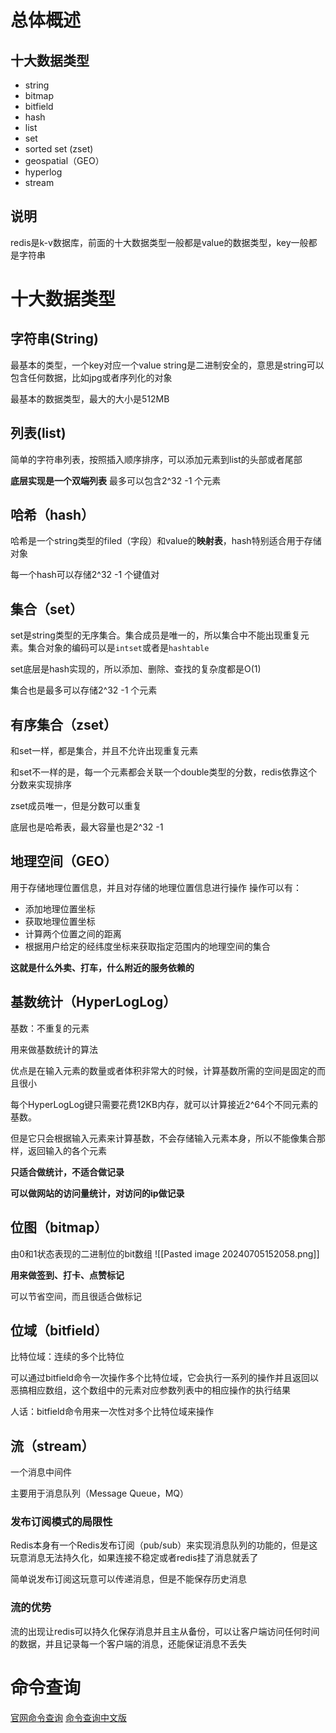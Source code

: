 # 总体概述
## 十大数据类型
* string
* bitmap
* bitfield
* hash
* list
* set
* sorted set (zset)
* geospatial（GEO）
* hyperlog
* stream

## 说明
redis是k-v数据库，前面的十大数据类型一般都是value的数据类型，key一般都是字符串


# 十大数据类型
## 字符串(String)
最基本的类型，一个key对应一个value
string是二进制安全的，意思是string可以包含任何数据，比如jpg或者序列化的对象

最基本的数据类型，最大的大小是512MB

## 列表(list)
简单的字符串列表，按照插入顺序排序，可以添加元素到list的头部或者尾部

**底层实现是一个双端列表**
最多可以包含2^32 -1 个元素

## 哈希（hash）
哈希是一个string类型的filed（字段）和value的**映射表**，hash特别适合用于存储对象

每一个hash可以存储2^32 -1 个键值对

## 集合（set）
set是string类型的无序集合。集合成员是唯一的，所以集合中不能出现重复元素。集合对象的编码可以是`intset`或者是`hashtable`

set底层是hash实现的，所以添加、删除、查找的复杂度都是O(1)

集合也是最多可以存储2^32 -1 个元素


## 有序集合（zset）
和set一样，都是集合，并且不允许出现重复元素

和set不一样的是，每一个元素都会关联一个double类型的分数，redis依靠这个分数来实现排序

zset成员唯一，但是分数可以重复

底层也是哈希表，最大容量也是2^32 -1

## 地理空间（GEO）
用于存储地理位置信息，并且对存储的地理位置信息进行操作
操作可以有：
* 添加地理位置坐标
* 获取地理位置坐标
* 计算两个位置之间的距离
* 根据用户给定的经纬度坐标来获取指定范围内的地理空间的集合

**这就是什么外卖、打车，什么附近的服务依赖的**


## 基数统计（HyperLogLog）
基数：不重复的元素

用来做基数统计的算法

优点是在输入元素的数量或者体积非常大的时候，计算基数所需的空间是固定的而且很小

每个HyperLogLog键只需要花费12KB内存，就可以计算接近2^64个不同元素的基数。

但是它只会根据输入元素来计算基数，不会存储输入元素本身，所以不能像集合那样，返回输入的各个元素

**只适合做统计，不适合做记录**

**可以做网站的访问量统计，对访问的ip做记录**

## 位图（bitmap）
由0和1状态表现的二进制位的bit数组
![[Pasted image 20240705152058.png]]

**用来做签到、打卡、点赞标记**

可以节省空间，而且很适合做标记

## 位域（bitfield）
比特位域：连续的多个比特位

可以通过bitfield命令一次操作多个比特位域，它会执行一系列的操作并且返回以恶搞相应数组，这个数组中的元素对应参数列表中的相应操作的执行结果

人话：bitfield命令用来一次性对多个比特位域来操作

## 流（stream）
一个消息中间件

主要用于消息队列（Message Queue，MQ）

### 发布订阅模式的局限性
Redis本身有一个Redis发布订阅（pub/sub）来实现消息队列的功能的，但是这玩意消息无法持久化，如果连接不稳定或者redis挂了消息就丢了

简单说发布订阅这玩意可以传递消息，但是不能保存历史消息

### 流的优势
流的出现让redis可以持久化保存消息并且主从备份，可以让客户端访问任何时间的数据，并且记录每一个客户端的消息，还能保证消息不丢失


# 命令查询
[官网命令查询](https://redis.io/docs/latest/commands/)
[命令查询中文版]()


